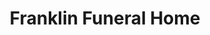 ---
title: "Franklin Funeral Home"
url: /franklin-square/franklin-funeral-home/
shop: Bestattungen
---